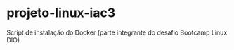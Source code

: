 # projeto-linux-iac3
Script de instalação do Docker (parte integrante do desafio Bootcamp Linux DIO)

